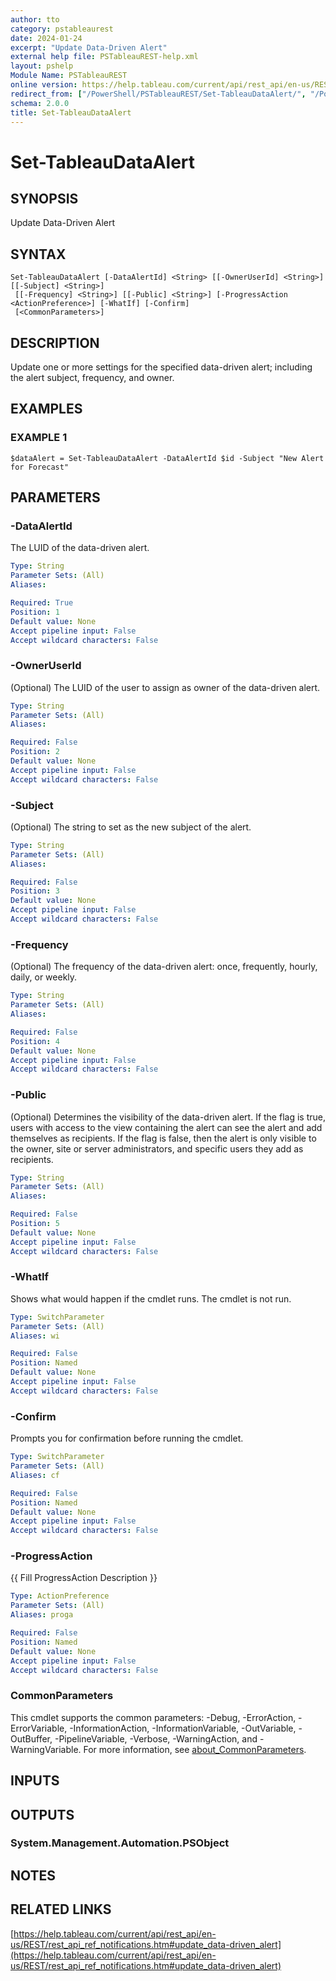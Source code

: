 ```yaml
---
author: tto
category: pstableaurest
date: 2024-01-24
excerpt: "Update Data-Driven Alert"
external help file: PSTableauREST-help.xml
layout: pshelp
Module Name: PSTableauREST
online version: https://help.tableau.com/current/api/rest_api/en-us/REST/rest_api_ref_notifications.htm#update_data-driven_alert
redirect_from: ["/PowerShell/PSTableauREST/Set-TableauDataAlert/", "/PowerShell/PSTableauREST/set-tableaudataalert/", "/PowerShell/set-tableaudataalert/"]
schema: 2.0.0
title: Set-TableauDataAlert
---
```


# Set-TableauDataAlert

## SYNOPSIS
Update Data-Driven Alert

## SYNTAX

```
Set-TableauDataAlert [-DataAlertId] <String> [[-OwnerUserId] <String>] [[-Subject] <String>]
 [[-Frequency] <String>] [[-Public] <String>] [-ProgressAction <ActionPreference>] [-WhatIf] [-Confirm]
 [<CommonParameters>]
```

## DESCRIPTION
Update one or more settings for the specified data-driven alert; including the alert subject, frequency, and owner.

## EXAMPLES

### EXAMPLE 1
```
$dataAlert = Set-TableauDataAlert -DataAlertId $id -Subject "New Alert for Forecast"
```

## PARAMETERS

### -DataAlertId
The LUID of the data-driven alert.

```yaml
Type: String
Parameter Sets: (All)
Aliases:

Required: True
Position: 1
Default value: None
Accept pipeline input: False
Accept wildcard characters: False
```

### -OwnerUserId
(Optional) The LUID of the user to assign as owner of the data-driven alert.

```yaml
Type: String
Parameter Sets: (All)
Aliases:

Required: False
Position: 2
Default value: None
Accept pipeline input: False
Accept wildcard characters: False
```

### -Subject
(Optional) The string to set as the new subject of the alert.

```yaml
Type: String
Parameter Sets: (All)
Aliases:

Required: False
Position: 3
Default value: None
Accept pipeline input: False
Accept wildcard characters: False
```

### -Frequency
(Optional) The frequency of the data-driven alert: once, frequently, hourly, daily, or weekly.

```yaml
Type: String
Parameter Sets: (All)
Aliases:

Required: False
Position: 4
Default value: None
Accept pipeline input: False
Accept wildcard characters: False
```

### -Public
(Optional) Determines the visibility of the data-driven alert.
If the flag is true, users with access to the view containing the alert can see the alert and add themselves as recipients.
If the flag is false, then the alert is only visible to the owner, site or server administrators, and specific users they add as recipients.

```yaml
Type: String
Parameter Sets: (All)
Aliases:

Required: False
Position: 5
Default value: None
Accept pipeline input: False
Accept wildcard characters: False
```

### -WhatIf
Shows what would happen if the cmdlet runs.
The cmdlet is not run.

```yaml
Type: SwitchParameter
Parameter Sets: (All)
Aliases: wi

Required: False
Position: Named
Default value: None
Accept pipeline input: False
Accept wildcard characters: False
```

### -Confirm
Prompts you for confirmation before running the cmdlet.

```yaml
Type: SwitchParameter
Parameter Sets: (All)
Aliases: cf

Required: False
Position: Named
Default value: None
Accept pipeline input: False
Accept wildcard characters: False
```

### -ProgressAction
{{ Fill ProgressAction Description }}

```yaml
Type: ActionPreference
Parameter Sets: (All)
Aliases: proga

Required: False
Position: Named
Default value: None
Accept pipeline input: False
Accept wildcard characters: False
```

### CommonParameters
This cmdlet supports the common parameters: -Debug, -ErrorAction, -ErrorVariable, -InformationAction, -InformationVariable, -OutVariable, -OutBuffer, -PipelineVariable, -Verbose, -WarningAction, and -WarningVariable. For more information, see [about_CommonParameters](http://go.microsoft.com/fwlink/?LinkID=113216).

## INPUTS

## OUTPUTS

### System.Management.Automation.PSObject
## NOTES

## RELATED LINKS

[https://help.tableau.com/current/api/rest_api/en-us/REST/rest_api_ref_notifications.htm#update_data-driven_alert](https://help.tableau.com/current/api/rest_api/en-us/REST/rest_api_ref_notifications.htm#update_data-driven_alert)

